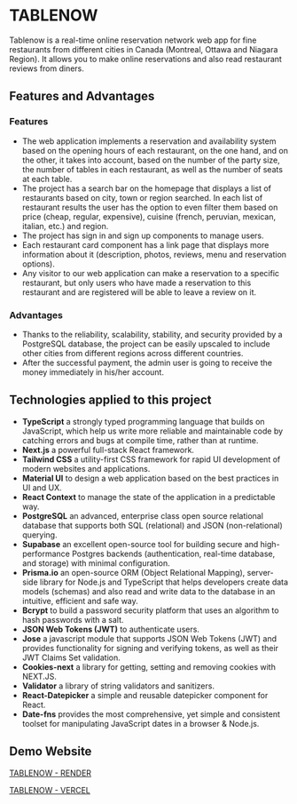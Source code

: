 # TABLENOW

Tablenow is a real-time online reservation network web app for fine restaurants from different cities in Canada (Montreal, Ottawa and Niagara Region).
It allows you to make online reservations and also read restaurant reviews from diners.

## Features and Advantages

### Features

* The web application implements a reservation and availability system based on the opening hours of each restaurant, on the one hand, and on the other, it takes into account, based on the number of the party size, the number of tables in each restaurant, as well as the number of seats at each table.
* The project has a search bar on the homepage that displays a list of restaurants based on city, town or region searched. In each list of restaurant results the user has the option to even filter them based on price (cheap, regular, expensive), cuisine (french, peruvian, mexican, italian, etc.) and region.
* The project has sign in and sign up components to manage users.
* Each restaurant card component has a link page that displays more information about it (description, photos, reviews, menu and reservation options).
* Any visitor to our web application can make a reservation to a specific restaurant, but only users who have made a reservation to this restaurant and are registered will be able to leave a review on it.

### Advantages

* Thanks to the reliability, scalability, stability, and security provided by a PostgreSQL database, the project can be easily upscaled to include other cities from different regions across different countries.
* After the successful payment, the admin user is going to receive the money immediately in his/her account.

## Technologies applied to this project

* **TypeScript** a strongly typed programming language that builds on JavaScript, which help us write more reliable and maintainable code by catching errors and bugs at compile time, rather than at runtime.
* **Next.js** a powerful full-stack React framework.
* **Tailwind CSS** a utility-first CSS framework for rapid UI development of modern websites and applications.
* **Material UI** to design a web application based on the best practices in UI and UX.
* **React Context** to manage the state of the application in a predictable way.
* **PostgreSQL** an advanced, enterprise class open source relational database that supports both SQL (relational) and JSON (non-relational) querying.
* **Supabase**  an excellent open-source tool for building secure and high-performance Postgres backends (authentication, real-time database, and storage) with minimal configuration.
* **Prisma.io** an open-source ORM (Object Relational Mapping), server-side library for Node.js and TypeScript that helps developers create data models (schemas)  and also read and write data to the database in an intuitive, efficient and safe way.
* **Bcrypt** to build a password security platform that uses an algorithm to hash passwords with a salt.
* **JSON Web Tokens (JWT)** to authenticate users.
* **Jose** a javascript module that supports JSON Web Tokens (JWT) and provides functionality for signing and verifying tokens, as well as their JWT Claims Set validation.
* **Cookies-next** a library for getting, setting and removing cookies with NEXT.JS.
* **Validator** a library of string validators and sanitizers.
* **React-Datepicker**  a simple and reusable datepicker component for React.
* **Date-fns** provides the most comprehensive, yet simple and consistent toolset
for manipulating JavaScript dates in a browser & Node.js.

## Demo Website

[TABLENOW - RENDER](...)

[TABLENOW - VERCEL](...)
